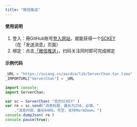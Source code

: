 ```yaml
---
title: "微信推送"
---
```


#### 使用说明

1. 登入：用GitHub账号[登入网站](http://sc.ftqq.com/?c=github&a=login)，就能获得一个[SCKEY](http://sc.ftqq.com/?c=code)（在「发送消息」页面）
2. 绑定：点击[「微信推送」](http://sc.ftqq.com/?c=wechat&a=bind)，扫码关注同时即可完成绑定

#### 示例代码

```js
_URL = "https://suiang.cn/aardio/lib/ServerChan.tar.lzma"
_IMPORTURL["ServerChan"] = _URL

import console; 
import ServerChan;

var sc = ServerChan( "您的SCKEY" )
var re = sc.send("消息标题，最长为256，必填。"
	,"消息内容，最长64Kb，可空，支持MarkDown。")
console.dumpJson( re )	
console.pause(true);
```
